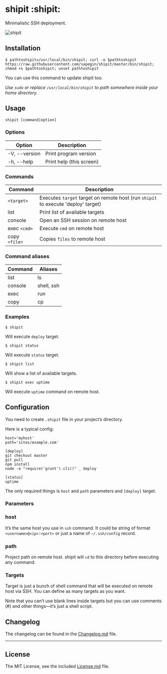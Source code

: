 # shipit :shipit:

Minimalistic SSH deployment.

![shipit](http://blog.sapegin.me/images/mac__shipit.png)

## Installation

    $ pathtoshipit=/usr/local/bin/shipit; curl -o $pathtoshipit https://raw.githubusercontent.com/sapegin/shipit/master/bin/shipit; chmod +x $pathtoshipit; unset pathtoshipit

You can use this command to update shipit too.

*Use `sudo` or replace `/usr/local/bin/shipit` to path somewhere inside your home directory.*

## Usage

    shipit [command|option]

### Options

| Option          | Description |
| --------------- | --- |
| -V, --version   | Print program version |
| -h, --help      | Print help (this screen) |

### Commands

| Command         | Description |
| --------------- | --- |
| `<target>`      | Executes `target` target on remote host (run `shipit` to execute 'deploy' target) |
| list            | Print list of available targets |
| console         | Open an SSH session on remote host |
| exec `<cmd>`    | Execute `cmd` on remote host |
| copy `<file>`   | Copies `files` to remote host |

### Command aliases

| Command         | Aliases |
| --------------- | --- |
| list            | ls |
| console         | shell, ssh |
| exec            | run |
| copy            | cp |

### Examples

    $ shipit

Will execute `deploy` target.

    $ shipit status

Will execute `status` target.

    $ shipit list

Will show a list of available targets.

    $ shipit exec uptime

Will execute `uptime` command on remote host.


## Configuration

You need to create `.shipit` file in your project’s directory.

Here is a typical config:

    host='myhost'
    path='sites/example.com'

    [deploy]
    git checkout master
    git pull
    npm install
    node -e "require('grunt').cli()" _ deploy

    [status]
    uptime

The only required things is `host` and `path` parameters and `[deploy]` target.

### Parameters

### host

It’s the same host you use in `ssh` command. It could be string of format `<username>@<ip>:<port>` or just a name of `~/.ssh/config` record.

### path

Project path on remote host. shipit will `cd` to this directory before executing any command.

### Targets

Target is just a bunch of shell command that will be executed on remote host via SSH. You can define as many targets as you want.

Note that you can’t use blank lines inside targets but you can use comments (#) and other things—it’s just a shell script.


## Changelog

The changelog can be found in the [Changelog.md](Changelog.md) file.


---

## License

The MIT License, see the included [License.md](License.md) file.
